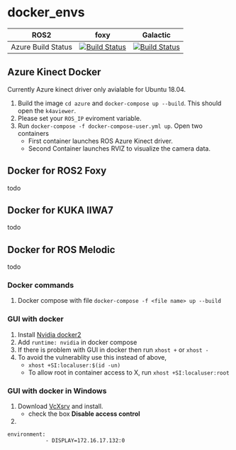 # docker_envs

|  ROS2 |  foxy  | Galactic |
|-------|--------|----------|
| Azure Build Status| [![Build Status](https://dev.azure.com/IWT-Digitization/BuildEnv/_apis/build/status/ROS2?branchName=main&jobName=ROS2&configuration=ROS2%20Foxy)](https://dev.azure.com/IWT-Digitization/BuildEnv/_build/latest?definitionId=18&branchName=main) | [![Build Status](https://dev.azure.com/IWT-Digitization/BuildEnv/_apis/build/status/ROS2?branchName=main&jobName=ROS2&configuration=ROS2%20Galactic)](https://dev.azure.com/IWT-Digitization/BuildEnv/_build/latest?definitionId=18&branchName=main) | 

## Azure Kinect Docker
Currently Azure kinect driver only avialable for Ubuntu 18.04.
1. Build the image `cd azure` and `docker-compose up --build`. This should open the `k4aviewer`.
2. Please set your `ROS_IP` eviroment variable.
3. Run `docker-compose -f docker-compose-user.yml up`. Open two containers
    - First container launches ROS Azure Kinect driver.
    - Second Container launches RVIZ to visualize the camera data.

## Docker for ROS2 Foxy
todo

## Docker for KUKA IIWA7
todo

## Docker for ROS Melodic
todo
### Docker commands
1. Docker compose with file `docker-compose -f <file name> up --build`
### GUI with docker
1. Install [Nvidia docker2](https://docs.nvidia.com/datacenter/cloud-native/container-toolkit/install-guide.html)
2. Add `runtime: nvidia` in docker compose
3. If there is problem with GUI in docker then run `xhost +` or `xhost -`
4. To avoid the vulnerablity use this instead of above,
    - `xhost +SI:localuser:$(id -un)`
    - To allow root in container access to X, run `xhost +SI:localuser:root`

### GUI with docker in Windows
1. Download [VcXsrv](https://sourceforge.net/projects/vcxsrv/) and install.
    - check the box **Disable access control**
2. 
```
environment: 
            - DISPLAY=172.16.17.132:0
```